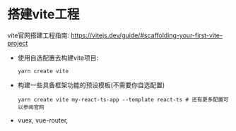 # 搭建vite工程

vite官网搭建工程指南: https://vitejs.dev/guide/#scaffolding-your-first-vite-project

- 使用自选配置去构建vite项目: 
  ```
  yarn create vite
  ```

- 构建一些具备框架功能的预设模板(不需要你自选配置)
  ```
  yarn create vite my-react-ts-app --template react-ts # 还有更多配置可以参阅官网
  ```

- vuex, vue-router,

